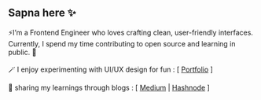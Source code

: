 ## Sapna here ✨  


⚡I’m a Frontend Engineer who loves crafting clean, user-friendly interfaces.  
 Currently, I spend my time contributing to open source and learning in public. 🔮 
<br> </br>
🪄 I enjoy experimenting with UI/UX design for fun :
[ [Portfolio](https://kulsapna2210002.wixsite.com/sapna) ]

🌱 sharing my learnings through blogs :
[ [Medium](https://medium.com/@sapnakul) | [Hashnode](https://hashnode.com/@dream286) ] 


